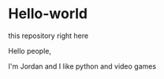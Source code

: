 # Hello-world
this repository right here

Hello people,

I'm Jordan and I like python and video games
